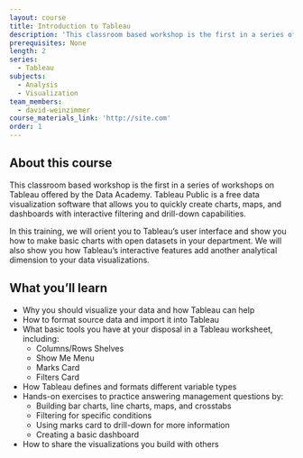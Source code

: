```yaml
---
layout: course
title: Introduction to Tableau
description: 'This classroom based workshop is the first in a series of workshops on Tableau offered by the Data Academy.  Tableau Public is a free data visualization software that allows you to quickly create charts, maps, and dashboards with interactive filtering and drill-down capabilities.'
prerequisites: None
length: 2
series:
  - Tableau
subjects:
  - Analysis
  - Visualization
team_members:
  - david-weinzimmer
course_materials_link: 'http://site.com'
order: 1
---
```



## About this course

This classroom based workshop is the first in a series of workshops on Tableau offered by the Data Academy. Tableau Public is a free data visualization software that allows you to quickly create charts, maps, and dashboards with interactive filtering and drill-down capabilities.

In this training, we will orient you to Tableau’s user interface and show you how to make basic charts with open datasets in your department. We will also show you how Tableau’s interactive features add another analytical dimension to your data visualizations.

## What you’ll learn

* Why you should visualize your data and how Tableau can help
* How to format source data and import it into Tableau
* What basic tools you have at your disposal in a Tableau worksheet, including:
  * Columns/Rows Shelves
  * Show Me Menu
  * Marks Card
  * Filters Card
* How Tableau defines and formats different variable types&nbsp;
* Hands-on exercises to practice answering management questions by:
  * Building bar charts, line charts, maps, and crosstabs
  * Filtering for specific conditions
  * Using marks card to drill-down for more information&nbsp;
  * Creating a basic dashboard
* How to share the visualizations you build with others